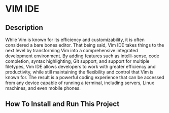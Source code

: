 # VIM IDE

## Description

While Vim is known for its efficiency and customizability, it is often considered a bare bones editor. That being said, Vim IDE takes things to the next level by transforming Vim into a comprehensive integrated development environment. By adding features such as intelli-sense, code completion, syntax highlighting, Git support, and support for multiple filetypes, Vim IDE allows developers to work with greater efficiency and productivity, while still maintaining the flexibility and control that Vim is known for. The result is a powerful coding experience that can be accessed from any device capable of running a terminal, including servers, Linux machines, and even mobile phones.

## How To Install and Run This Project
